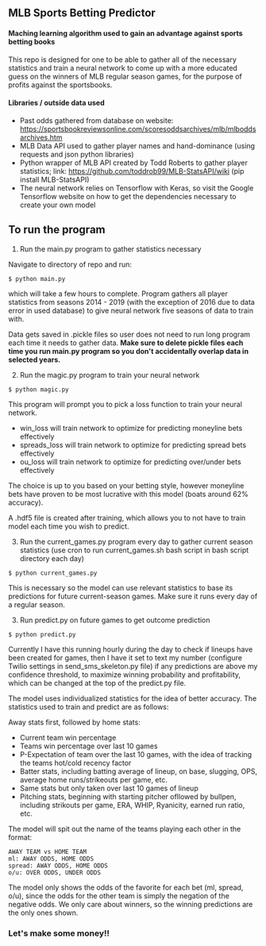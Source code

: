 ## MLB Sports Betting Predictor

#### Maching learning algorithm used to gain an advantage against sports betting books

This repo is designed for one to be able to gather all of the necessary statistics and train a neural network to come up with a more educated guess on the winners of MLB regular season games, for the purpose of profits against the sportsbooks.

#### Libraries / outside data used

- Past odds gathered from database on website: https://sportsbookreviewsonline.com/scoresoddsarchives/mlb/mlboddsarchives.htm
- MLB Data API used to gather player names and hand-dominance (using requests and json python libraries)
- Python wrapper of MLB API created by Todd Roberts to gather player statistics; link: https://github.com/toddrob99/MLB-StatsAPI/wiki (pip install MLB-StatsAPI)
- The neural network relies on Tensorflow with Keras, so visit the Google Tensorflow website on how to get the dependencies necessary to create your own model

## To run the program

1. Run the main.py program to gather statistics necessary

Navigate to directory of repo and run:
```
$ python main.py
```
which will take a few hours to complete. Program gathers all player statistics from seasons 2014 - 2019 (with the exception of 2016 due to data error in used database) to give neural network five seasons of data to train with.

Data gets saved in .pickle files so user does not need to run long program each time it needs to gather data. **Make sure to delete pickle files each time you run main.py program so you don't accidentally overlap data in selected years.**

2. Run the magic.py program to train your neural network
```
$ python magic.py
```
This program will prompt you to pick a loss function to train your neural network.
- win_loss will train network to optimize for predicting moneyline bets effectively
- spreads_loss will train network to optimize for predicting spread bets effectively
- ou_loss will train network to optimize for predicting over/under bets effectively

The choice is up to you based on your betting style, however moneyline bets have proven to be most lucrative with this model (boats around 62% accuracy).

A .hdf5 file is created after training, which allows you to not have to train model each time you wish to predict.

3. Run the current_games.py program every day to gather current season statistics (use cron to run current_games.sh bash script in bash script directory each day)
```
$ python current_games.py
```

This is necessary so the model can use relevant statistics to base its predictions for future current-season games. Make sure it runs every day of a regular season.

3. Run predict.py on future games to get outcome prediction
```
$ python predict.py
```
Currently I have this running hourly during the day to check if lineups have been created for games, then I have it set to text my number (configure Twilio settings in send_sms_skeleton.py file) if any predictions are above my confidence threshold, to maximize winning probability and profitability, which can be changed at the top of the predict.py file.

The model uses individualized statistics for the idea of better accuracy. The statistics used to train and predict are as follows:

Away stats first, followed by home stats:
  - Current team win percentage
  - Teams win percentage over last 10 games
  - P-Expectation of team over the last 10 games, with the idea of tracking the teams hot/cold recency factor
  - Batter stats, including batting average of lineup, on base, slugging, OPS, average home runs/strikeouts per game, etc.
  - Same stats but only taken over last 10 games of lineup
  - Pitching stats, beginning with starting pitcher ofllowed by bullpen, including strikouts per game, ERA, WHIP, Ryanicity, earned run ratio, etc.

The model will spit out the name of the teams playing each other in the format:

```
AWAY TEAM vs HOME TEAM
ml: AWAY ODDS, HOME ODDS
spread: AWAY ODDS, HOME ODDS
o/u: OVER ODDS, UNDER ODDS
```

The model only shows the odds of the favorite for each bet (ml, spread, o/u), since the odds for the other team is simply the negation of the negative odds. We only care about winners, so the winning predictions are the only ones shown.

### Let's make some money!!
